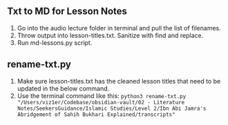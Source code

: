 ## Txt to MD for Lesson Notes

1. Go into the audio lecture folder in terminal and pull the list of filenames.
2. Throw output into lesson-titles.txt. Sanitize with find and replace.
3. Run md-lessons.py script.

## rename-txt.py

1. Make sure lesson-titles.txt has the cleaned lesson titles that need to be updated in the below command.
2. Use the terminal command like this: `python3 rename-txt.py "/Users/viz1er/Codebase/obsidian-vault/02 - Literature Notes/SeekersGuidance/Islamic Studies/Level 2/Ibn Abi Jamra's Abridgement of Sahih Bukhari Explained/transcripts"`
